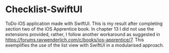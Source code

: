 # Checklist-SwiftUI
ToDo iOS application made with SwiftUI. 
This is my result after completing section two of the iOS Apprentice book. 
In chapter 13 I did not use the extensions provided, rather, I follow another workaround as suggested in https://forums.raywenderlich.com/c/books/ios-apprentice/7.
This exemplifies the use of the list view with SwiftUI in a modularised approach.

